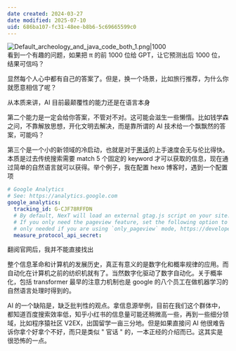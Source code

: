```yaml
---
date created: 2024-03-27
date modified: 2025-07-10
uid: 686ba107-fc31-48ee-b8b6-5c69665599c0
---
```


![Default_archeology_and_java_code_both_1.png|1000](https://imagehosting4picgo.oss-cn-beijing.aliyuncs.com/imagehosting/Default_archeology_and_java_code_both_1.png?x-oss-process=image/resize,l_500)  
看到一个有趣的问题，如果把 π 的前 1000 位给 GPT，让它预测出后 1000 位，结果可信吗？

<!-- more -->

显然每个人心中都有自己的答案了。但是，换一个场景，比如旅行推荐，为什么你就愿意相信了呢？

从本质来讲，AI 目前最颠覆性的能力还是在语言本身

第二个能力是一定会给你答案，不管对不对。这可能会滋生一些懒惰。比如钱学森之问，不靠解放思想，开化文明去解决，而是靠所谓的 AI 技术给一个飘飘然的答案，可能吗？

第三个是一个小的新领域的冷启动，也就是对于[黑话](黑话)的上手速度会无与伦比得快。本质是过去传统搜索需要 match 5 个固定的 keyword 才可以获取的信息，现在通过简单的自然语言就可以获得。举个例子，我在配置 hexo 博客时，遇到一个配置项

```yml
# Google Analytics  
# See: https://analytics.google.com  
google_analytics:  
  tracking_id: G-CJF78RFFDN  
  # By default, NexT will load an external gtag.js script on your site.  
  # If you only need the pageview feature, set the following option to true to get a better performance.  only_pageview: false  
  # only needed if you are using `only_pageview` mode, https://developers.google.com/analytics/devguides/collection/protocol/ga4  
  measure_protocol_api_secret:
```

翻阅官网后，我并不能直接找出

整个信息革命和计算机的发展历史，真正有意义的是数字化和概率规律的应用。而自动化在计算机之前的纺织机就有了。当然数字化驱动了数字自动化。关于概率化，包括 transformer 最早的注意力机制也是 google 的八个员工在做机器学习的自然语言处理时得到的。

AI 的一个缺陷是，缺乏批判性的观点。拿信息源举例，目前在我们这个群体中，都知道百度搜索效率低，知乎小红书的信息量可能还稍微高一些，再到一些细分领域，比如程序猿社区 V2EX，出国留学一亩三分地。但是如果直接问 AI 他很难告诉你拿个好拿个不好，而只是类似 " 官话 " 的，一本正经的介绍而已。这其实是很恐怖的一点。
